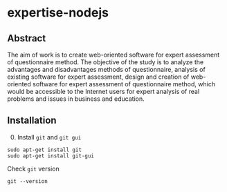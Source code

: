 expertise-nodejs
================

Abstract
-----------
   The aim of work is to create web-oriented software for expert assessment of
questionnaire method. The objective of the study is to analyze the advantages
and disadvantages methods of questionnaire, analysis of existing software for
expert assessment, design and creation of web-oriented software for expert
assessment of questionnaire method, which would be accessible to the Internet
users for expert analysis of real problems and issues in business and education.

Installation
-----------
0. Install `git` and `git gui`

```
sudo apt-get install git
sudo apt-get install git-gui
```
Check `git` version

```
git --version
```